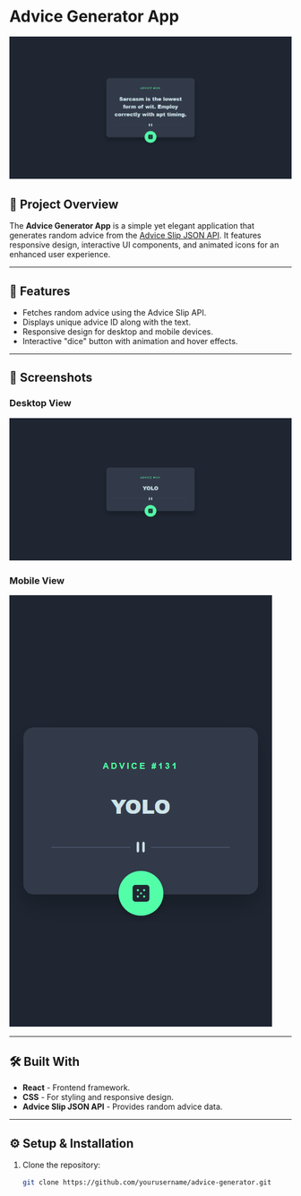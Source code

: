# Advice Generator App

[![Demo](./src/assets/demo-screenshot.png)](https://your-live-site-url.com)

## 📝 Project Overview

The **Advice Generator App** is a simple yet elegant application that generates random advice from the [Advice Slip JSON API](https://api.adviceslip.com/). It features responsive design, interactive UI components, and animated icons for an enhanced user experience.

---

## 🚀 Features

- Fetches random advice using the Advice Slip API.
- Displays unique advice ID along with the text.
- Responsive design for desktop and mobile devices.
- Interactive "dice" button with animation and hover effects.

---

## 📸 Screenshots

### Desktop View
![Desktop View](./src/assets/screenshots/desktop-view.png)

### Mobile View
![Mobile View](./src/assets/screenshots/mobile-view.png)

---

## 🛠️ Built With

- **React** - Frontend framework.
- **CSS** - For styling and responsive design.
- **Advice Slip JSON API** - Provides random advice data.

---

## ⚙️ Setup & Installation

1. Clone the repository:
   ```bash
   git clone https://github.com/yourusername/advice-generator.git
